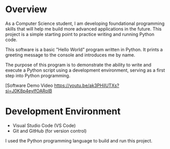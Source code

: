 # Overview

As a Computer Science student, I am developing foundational programming skills that will help me build more advanced applications in the future. This project is a simple starting point to practice writing and running Python code.

This software is a basic "Hello World" program written in Python. It prints a greeting message to the console and introduces me by name.

The purpose of this program is to demonstrate the ability to write and execute a Python script using a development environment, serving as a first step into Python programming.

[Software Demo Video https://youtu.be/ak3PHilUTXs?si=J0K8p4eylfOARolB

# Development Environment

- Visual Studio Code (VS Code)
- Git and GitHub (for version control)

I used the Python programming language to build and run this project.

